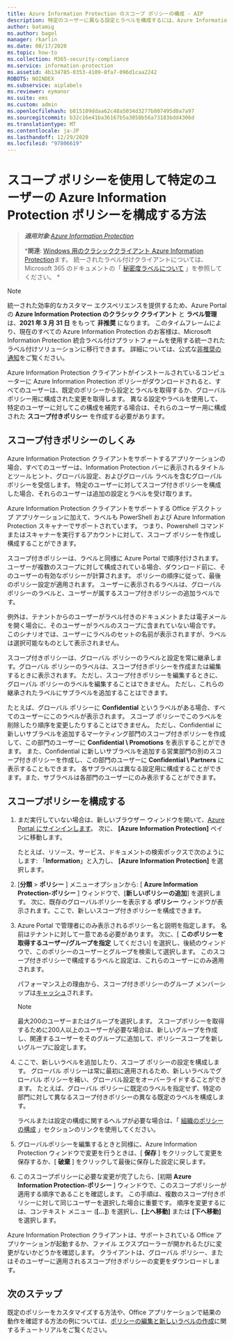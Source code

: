 ```yaml
---
title: Azure Information Protection のスコープ ポリシーの構成 - AIP
description: 特定のユーザーに異なる設定とラベルを構成するには、Azure Information Protection のスコープ付きポリシーを構成する必要があります。
author: batamig
ms.author: bagol
manager: rkarlin
ms.date: 08/17/2020
ms.topic: how-to
ms.collection: M365-security-compliance
ms.service: information-protection
ms.assetid: 4b134785-0353-4109-8fa7-096d1caa2242
ROBOTS: NOINDEX
ms.subservice: aiplabels
ms.reviewer: eymanor
ms.suite: ems
ms.custom: admin
ms.openlocfilehash: b815109ddaa62c48a5034d3277b807495d0a7a97
ms.sourcegitcommit: b32c16e41ba36167b5a3058b56a73183bdd4306d
ms.translationtype: MT
ms.contentlocale: ja-JP
ms.lasthandoff: 12/29/2020
ms.locfileid: "97806619"
---
```

# <a name="how-to-configure-the-azure-information-protection-policy-for-specific-users-by-using-scoped-policies"></a>スコープ ポリシーを使用して特定のユーザーの Azure Information Protection ポリシーを構成する方法

>***適用対象**:[Azure Information Protection](https://azure.microsoft.com/pricing/details/information-protection)*
>
>***関連**: [Windows 用のクラシッククライアント Azure Information Protection](faqs.md#whats-the-difference-between-the-azure-information-protection-classic-and-unified-labeling-clients)ます。 統一されたラベル付けクライアントについては、Microsoft 365 のドキュメントの「 [秘密度ラベルについて](/microsoft-365/compliance/sensitivity-labels) 」を参照してください。 *

> [!NOTE] 
> 統一された効率的なカスタマー エクスペリエンスを提供するため、Azure Portal の **Azure Information Protection のクラシック クライアント** と **ラベル管理** は、**2021 年 3 月 31 日** をもって **非推奨** になります。 このタイムフレームにより、現在のすべての Azure Information Protection のお客様は、Microsoft Information Protection 統合ラベル付けプラットフォームを使用する統一されたラベル付けソリューションに移行できます。 詳細については、公式な[非推奨の通知](https://aka.ms/aipclassicsunset)をご覧ください。

Azure Information Protection クライアントがインストールされているコンピューターに Azure Information Protection ポリシーがダウンロードされると、すべてのユーザーは、既定のポリシーから設定とラベルを取得するか、グローバル ポリシー用に構成された変更を取得します。 異なる設定やラベルを使用して、特定のユーザーに対してこの構成を補完する場合は、それらのユーザー用に構成された **スコープ付きポリシー** を作成する必要があります。

## <a name="how-scoped-policies-work"></a>スコープ付きポリシーのしくみ

Azure Information Protection クライアントをサポートするアプリケーションの場合、すべてのユーザーは、Information Protection バーに表示されるタイトルとツールヒント、グローバル設定、およびグローバル ラベルを含むグローバル ポリシーを受信します。 特定のユーザーに対してスコープ付きポリシーを構成した場合、それらのユーザーは追加の設定とラベルを受け取ります。 

Azure Information Protection クライアントをサポートする Office デスクトップ アプリケーションに加えて、ラベルも PowerShell および Azure Information Protection スキャナーでサポートされています。 つまり、Powershell コマンドまたはスキャナーを実行するアカウントに対して、スコープ ポリシーを作成し構成することができます。 

スコープ付きポリシーは、ラベルと同様に Azure Portal で順序付けされます。 ユーザーが複数のスコープに対して構成されている場合、ダウンロード前に、そのユーザーの有効なポリシーが計算されます。 ポリシーの順序に従って、最後のポリシー設定が適用されます。 ユーザーに表示されるラベルは、グローバル ポリシーのラベルと、ユーザーが属するスコープ付きポリシーの追加ラベルです。

例外は、テナントからのユーザーがラベル付きのドキュメントまたは電子メールを開く場合に、そのユーザーがラベルのスコープに含まれていない場合です。 このシナリオでは、ユーザーにラベルのセットの名前が表示されますが、ラベルは選択可能なものとして表示されません。  

スコープ付きポリシーは、グローバル ポリシーのラベルと設定を常に継承します。グローバル ポリシーのラベルは、スコープ付きポリシーを作成または編集するときに表示されます。 ただし、スコープ付きポリシーを編集するときに、グローバル ポリシーのラベルを編集することはできません。 ただし、これらの継承されたラベルにサブラベルを追加することはできます。

たとえば、グローバル ポリシーに **Confidential** というラベルがある場合、すべてのユーザーにこのラベルが表示されます。 スコープ ポリシーでこのラベルを削除したり順序を変更したりすることはできません。 ただし、Confidential に新しいサブラベルを追加するマーケティング部門のスコープ付きポリシーを作成して、この部門のユーザーに **Confidential \ Promotions** を表示することができます。 また、Confidential に新しいサブラベルを追加する営業部門の別のスコープ付きポリシーを作成し、この部門のユーザーに **Confidential \ Partners** に表示することもできます。 各サブラベルは異なる設定用に構成することができます。また、サブラベルは各部門のユーザーにのみ表示することができます。

## <a name="configure-a-scoped-policy"></a>スコープポリシーを構成する

1. まだ実行していない場合は、新しいブラウザー ウィンドウを開いて、[Azure Portal にサインインします](configure-policy.md#signing-in-to-the-azure-portal)。 次に、 **[Azure Information Protection]** ペインに移動します。

    たとえば、リソース、サービス、ドキュメントの検索ボックスで次のようにします: 「**Information**」と入力し、 **[Azure Information Protection]** を選択します。

2. [**分類**  >  **ポリシー** ] メニューオプションから: [ **Azure Information Protection-ポリシー** ] ウィンドウで、[**新しいポリシーの追加**] を選択します。 次に、既存のグローバルポリシーを表示する **ポリシー** ウィンドウが表示されます。ここで、新しいスコープ付きポリシーを構成できます。

3. Azure Portal で管理者にのみ表示されるポリシー名と説明を指定します。 名前はテナントに対して一意である必要があります。 次に、[ **このポリシーを取得するユーザー/グループを指定** してください] を選択し、後続のウィンドウで、このポリシーのユーザーとグループを検索して選択します。 このスコープ付きポリシーで構成するラベルと設定は、これらのユーザーにのみ適用されます。
    
    パフォーマンス上の理由から、スコープ付きポリシーのグループ メンバーシップは[キャッシュ](prepare.md#group-membership-caching-by-azure-information-protection)されます。

    > [!NOTE]
    > 最大200のユーザーまたはグループを選択します。 スコープポリシーを取得するために200人以上のユーザーが必要な場合は、新しいグループを作成し、関連するユーザーをそのグループに追加して、ポリシースコープを新しいグループに設定します。 

4. ここで、新しいラベルを追加したり、スコープ ポリシーの設定を構成します。 グローバル ポリシーは常に最初に適用されるため、新しいラベルでグローバル ポリシーを補い、グローバル設定をオーバーライドすることができます。 たとえば、グローバル ポリシーに既定のラベルを指定せず、特定の部門に対して異なるスコープ付きポリシーの異なる既定のラベルを構成します。

    ラベルまたは設定の構成に関するヘルプが必要な場合は、「 [組織のポリシーの構成](configure-policy.md#configuring-your-organizations-policy) 」セクションのリンクを使用してください。

6. グローバルポリシーを編集するときと同様に、Azure Information Protection ウィンドウで変更を行うときは、[ **保存** ] をクリックして変更を保存するか、[ **破棄** ] をクリックして最後に保存した設定に戻します。 

7. このスコープポリシーに必要な変更が完了したら、[初期 **Azure Information Protection-ポリシー** ] ウィンドウで、このスコープポリシーが適用する順序であることを確認します。 この手順は、複数のスコープ付きポリシーに対して同じユーザーを選択した場合に重要です。 順序を変更するには、コンテキスト メニュー (**[...]**) を選択し、**[上へ移動]** または **[下へ移動]** を選択します。 

Azure Information Protection クライアントは、サポートされている Office アプリケーションが起動するか、ファイル エクスプローラーが開かれるたびに変更がないかどうかを確認します。 クライアントは、グローバル ポリシー、またはそのユーザーに適用されるスコープ付きポリシーの変更をダウンロードします。

## <a name="next-steps"></a>次のステップ

既定のポリシーをカスタマイズする方法や、Office アプリケーションで結果の動作を確認する方法の例については、[ポリシーの編集と新しいラベルの作成](infoprotect-quick-start-tutorial.md)に関するチュートリアルをご覧ください。
